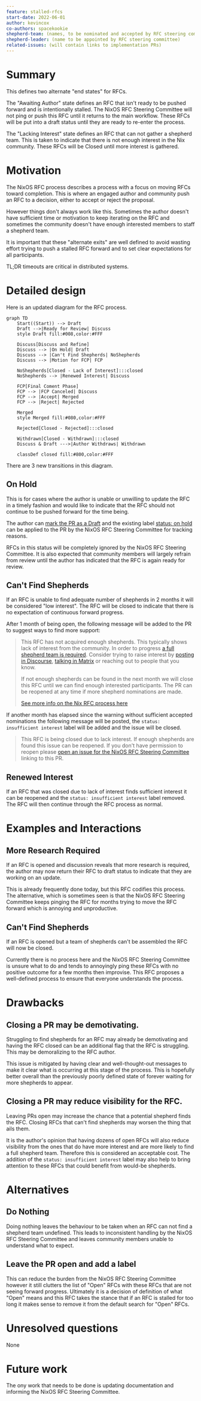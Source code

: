 ```yaml
---
feature: stalled-rfcs
start-date: 2022-06-01
author: kevincox
co-authors: spacekookie
shepherd-team: (names, to be nominated and accepted by RFC steering committee)
shepherd-leader: (name to be appointed by RFC steering committee)
related-issues: (will contain links to implementation PRs)
---
```


# Summary
[summary]: #summary

This defines two alternate "end states" for RFCs.

The "Awaiting Author" state defines an RFC that isn't ready to be pushed forward and is intentionally stalled. The NixOS RFC Steering Committee will not ping or push this RFC until it returns to the main workflow. These RFCs will be put into a draft status until they are ready to re-enter the process.

The "Lacking Interest" state defines an RFC that can not gather a shepherd team. This is taken to indicate that there is not enough interest in the Nix community. These RFCs will be Closed until more interest is gathered.

# Motivation
[motivation]: #motivation

The NixOS RFC process describes a process with a focus on moving RFCs toward completion. This is where an engaged author and community push an RFC to a decision, either to accept or reject the proposal.

However things don't always work like this. Sometimes the author doesn't have sufficient time or motivation to keep iterating on the RFC and sometimes the community doesn't have enough interested members to staff a shepherd team.

It is important that these "alternate exits" are well defined to avoid wasting effort trying to push a stalled RFC forward and to set clear expectations for all participants.

TL;DR timeouts are critical in distributed systems.

# Detailed design
[design]: #detailed-design

Here is an updated diagram for the RFC process.

```mermaid
graph TD
    Start((Start)) --> Draft
    Draft -->|Ready for Review| Discuss
    style Draft fill:#008,color:#FFF

    Discuss[Discuss and Refine]
    Discuss --> |On Hold| Draft
    Discuss --> |Can't Find Shepherds| NoShepherds
    Discuss --> |Motion for FCP| FCP

    NoShepherds[Closed - Lack of Interest]:::closed
    NoShepherds --> |Renewed Interest| Discuss

    FCP[Final Coment Phase]
    FCP --> |FCP Canceled| Discuss
    FCP --> |Accept| Merged
    FCP --> |Reject| Rejected
    
    Merged
    style Merged fill:#080,color:#FFF
    
    Rejected[Closed - Rejected]:::closed

    Withdrawn[Closed - Withdrawn]:::closed
    Discuss & Draft --->|Author Withdraws| Withdrawn

    classDef closed fill:#800,color:#FFF
```

There are 3 new transitions in this diagram.

## On Hold

This is for cases where the author is unable or unwilling to update the RFC in a timely fashion and would like to indicate that the RFC should not continue to be pushed forward for the time being.

The author can [mark the PR as a Draft](https://docs.github.com/en/pull-requests/collaborating-with-pull-requests/proposing-changes-to-your-work-with-pull-requests/changing-the-stage-of-a-pull-request#converting-a-pull-request-to-a-draft) and the existing label [status: on hold](https://github.com/NixOS/rfcs/pulls?q=is%3Apr+label%3A%22status%3A+on+hold%22+is%3Aclosed) can be applied to the PR by the NixOS RFC Steering Committee for tracking reasons.

RFCs in this status will be completely ignored by the NixOS RFC Steering Committee. It is also expected that community members will largely refrain from review until the author has indicated that the RFC is again ready for review.

## Can't Find Shepherds

If an RFC is unable to find adequate number of shepherds in 2 months it will be considered "low interest". The RFC will be closed to indicate that there is no expectation of continuous forward progress.

After 1 month of being open, the following message will be added to the PR to suggest ways to find more support:

> This RFC has not acquired enough shepherds. This typically shows lack of interest from the community. In order to progress [a full shepherd team is required](https://github.com/NixOS/rfcs/#shepherd-team). Consider trying to raise interest by [posting in Discourse](https://discourse.nixos.org/), [talking in Matrix](https://matrix.to/#/#community:nixos.org) or reaching out to people that you know.
>
> If not enough shepherds can be found in the next month we will close this RFC until we can find enough interested participants. The PR can be reopened at any time if more shepherd nominations are made.
>
> [See more info on the Nix RFC process here](https://github.com/NixOS/rfcs/blob/master/README.md)

If another month has elapsed since the warning without sufficient accepted nominations the following message will be posted, the `status: insufficient interest` label will be added and the issue will be closed.

> This RFC is being closed due to lack interest. If enough shepherds are found this issue can be reopened. If you don't have permission to reopen please [open an issue for the NixOS RFC Steering Committee](https://github.com/NixOS/rfc-steering-committee/issues/new) linking to this PR.

## Renewed Interest

If an RFC that was closed due to lack of interest finds sufficient interest it can be reopened and the `status: insufficient interest` label removed. The RFC will then continue through the RFC process as normal.

# Examples and Interactions
[examples-and-interactions]: #examples-and-interactions

## More Research Required

If an RFC is opened and discussion reveals that more research is required, the author may now return their RFC to draft status to indicate that they are working on an update.

This is already frequently done today, but this RFC codifies this process. The alternative, which is sometimes seen is that the NixOS RFC Steering Committee keeps pinging the RFC for months trying to move the RFC forward which is annoying and unproductive.

## Can't Find Shepherds

If an RFC is opened but a team of shepherds can't be assembled the RFC will now be closed.

Currently there is no process here and the NixOS RFC Steering Committee is unsure what to do and tends to annoyingly ping these RFCs with no positive outcome for a few months then improvise. This RFC proposes a well-defined process to ensure that everyone understands the process.

# Drawbacks
[drawbacks]: #drawbacks

## Closing a PR may be demotivating.

Struggling to find shepherds for an RFC may already be demotivating and having the RFC closed can be an additional flag that the RFC is struggling. This may be demoralizing to the RFC author.

This issue is mitigated by having clear and well-thought-out messages to make it clear what is occurring at this stage of the process. This is hopefully better overall than the previously poorly defined state of forever waiting for more shepherds to appear.

## Closing a PR may reduce visibility for the RFC.

Leaving PRs open may increase the chance that a potential shepherd finds the RFC. Closing RFCs that can't find shepherds may worsen the thing that ails them.

It is the author's opinion that having dozens of open RFCs will also reduce visibility from the ones that do have more interest and are more likely to find a full shepherd team. Therefore this is considered an acceptable cost. The addition of the `status: insufficient interest` label may also help to bring attention to these RFCs that could benefit from would-be shepherds.

# Alternatives
[alternatives]: #alternatives

## Do Nothing

Doing nothing leaves the behaviour to be taken when an RFC can not find a shepherd team undefined. This leads to inconsistent handling by the NixOS RFC Steering Committee and leaves community members unable to understand what to expect.

## Leave the PR open and add a label

This can reduce the burden from the NixOS RFC Steering Committee however it still clutters the list of "Open" RFCs with these RFCs that are not seeing forward progress. Ultimately it is a decision of definition of what "Open" means and this RFC takes the stance that if an RFC is stalled for too long it makes sense to remove it from the default search for "Open" RFCs.

# Unresolved questions
[unresolved]: #unresolved-questions

None

# Future work
[future]: #future-work

The ony work that needs to be done is updating documentation and informing the NixOS RFC Steering Committee.
